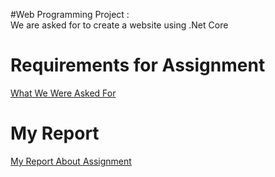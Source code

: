 #Web Programming Project :  
We are asked for to create a website using .Net Core

# Requirements for Assignment 
[What We Were Asked For](Documents/WebProgProje2023Guz.pdf) 

# My Report 
[My Report About Assignment](<Documents/Rapor Github.pdf>)
